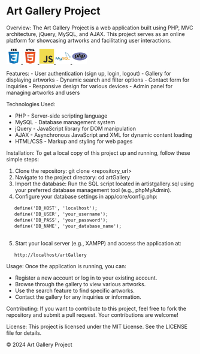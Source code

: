 <h1>Art Gallery Project</h1>

Overview:
The Art Gallery Project is a web application built using PHP, MVC architecture, jQuery, MySQL, and AJAX. This project serves as an online platform for showcasing artworks and facilitating user interactions.
<p align="left"> <a href="https://www.w3schools.com/css/" target="_blank" rel="noreferrer"> <img src="https://raw.githubusercontent.com/devicons/devicon/master/icons/css3/css3-original-wordmark.svg" alt="css3" width="40" height="40"/> </a> <a href="https://www.w3.org/html/" target="_blank" rel="noreferrer"> <img src="https://raw.githubusercontent.com/devicons/devicon/master/icons/html5/html5-original-wordmark.svg" alt="html5" width="40" height="40"/> </a> <a href="https://developer.mozilla.org/en-US/docs/Web/JavaScript" target="_blank" rel="noreferrer"> <img src="https://raw.githubusercontent.com/devicons/devicon/master/icons/javascript/javascript-original.svg" alt="javascript" width="40" height="40"/> </a> <a href="https://www.mysql.com/" target="_blank" rel="noreferrer"> <img src="https://raw.githubusercontent.com/devicons/devicon/master/icons/mysql/mysql-original-wordmark.svg" alt="mysql" width="40" height="40"/> </a> <a href="https://www.php.net" target="_blank" rel="noreferrer"> <img src="https://raw.githubusercontent.com/devicons/devicon/master/icons/php/php-original.svg" alt="php" width="40" height="40"/> </a> </p>
Features:
- User authentication (sign up, login, logout)
- Gallery for displaying artworks
- Dynamic search and filter options
- Contact form for inquiries
- Responsive design for various devices
- Admin panel for managing artworks and users

Technologies Used:
- PHP - Server-side scripting language
- MySQL - Database management system
- jQuery - JavaScript library for DOM manipulation
- AJAX - Asynchronous JavaScript and XML for dynamic content loading
- HTML/CSS - Markup and styling for web pages

Installation:
To get a local copy of this project up and running, follow these simple steps:
1. Clone the repository:
   git clone <repository_url>
2. Navigate to the project directory:
   cd artGallery
3. Import the database:
   Run the SQL script located in artistgallery.sql using your preferred database management tool (e.g., phpMyAdmin).
4. Configure your database settings in app/core/config.php:
```
   define('DB_HOST', 'localhost');
   define('DB_USER', 'your_username');
   define('DB_PASS', 'your_password');
   define('DB_NAME', 'your_database_name');
   
```
5. Start your local server (e.g., XAMPP) and access the application at:
```
   http://localhost/artGallery
```
Usage:
Once the application is running, you can:
- Register a new account or log in to your existing account.
- Browse through the gallery to view various artworks.
- Use the search feature to find specific artworks.
- Contact the gallery for any inquiries or information.

Contributing:
If you want to contribute to this project, feel free to fork the repository and submit a pull request. Your contributions are welcome!

License:
This project is licensed under the MIT License. See the LICENSE file for details.

© 2024 Art Gallery Project
